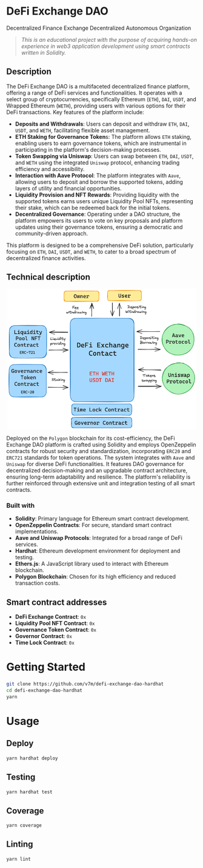 # DeFi Exchange DAO
Decentralized Finance Exchange Decentralized Autonomous Organization

> *This is an educational project with the purpose of acquiring hands-on experience in web3 application development using smart contracts written in Solidity.*

## Description

The DeFi Exchange DAO is a multifaceted decentralized finance platform, offering a range of DeFi services and functionalities. It operates with a select group of cryptocurrencies, specifically Ethereum (`ETH`), `DAI`, `USDT`, and Wrapped Ethereum (`WETH`), providing users with various options for their DeFi transactions. Key features of the platform include:

- **Deposits and Withdrawals**: Users can deposit and withdraw `ETH`, `DAI`, `USDT`, and `WETH`, facilitating flexible asset management.
- **ETH Staking for Governance Token**s: The platform allows `ETH` staking, enabling users to earn governance tokens, which are instrumental in participating in the platform's decision-making processes.
- **Token Swapping via Uniswap**: Users can swap between `ETH`, `DAI`, `USDT`, and `WETH` using the integrated `Uniswap` protocol, enhancing trading efficiency and accessibility.
- **Interaction with Aave Protocol**: The platform integrates with `Aave`, allowing users to deposit and borrow the supported tokens, adding layers of utility and financial opportunities.
- **Liquidity Provision and NFT Rewards**: Providing liquidity with the supported tokens earns users unique Liquidity Pool NFTs, representing their stake, which can be redeemed back for the initial tokens.
- **Decentralized Governance**: Operating under a DAO structure, the platform empowers its users to vote on key proposals and platform updates using their governance tokens, ensuring a democratic and community-driven approach.

This platform is designed to be a comprehensive DeFi solution, particularly focusing on `ETH`, `DAI`, `USDT`, and `WETH`, to cater to a broad spectrum of decentralized finance activities.

## Technical description

<img src="readme-images/schema.png" alt="image" width="500" height="auto" style="display: block; margin-left: auto; margin-right: auto;">

Deployed on the `Polygon` blockchain for its cost-efficiency, the DeFi Exchange DAO platform is crafted using Solidity and employs OpenZeppelin contracts for robust security and standardization, incorporating `ERC20` and `ERC721` standards for token operations. The system integrates with `Aave` and `Uniswap` for diverse DeFi functionalities. It features DAO governance for decentralized decision-making and an upgradable contract architecture, ensuring long-term adaptability and resilience. The platform's reliability is further reinforced through extensive unit and integration testing of all smart contracts.

### Built with

- **Solidity**: Primary language for Ethereum smart contract development.
- **OpenZeppelin Contracts**: For secure, standard smart contract implementations.
- **Aave and Uniswap Protocols**: Integrated for a broad range of DeFi services.
- **Hardhat**: Ethereum development environment for deployment and testing.
- **Ethers.js**: A JavaScript library used to interact with Ethereum blockchain.
- **Polygon Blockchain**: Chosen for its high efficiency and reduced transaction costs.

## Smart contract addresses

- **DeFi Exchange Contract**: `0x`
- **Liquidity Pool NFT Contract**: `0x`
- **Governance Token Contract**: `0x`
- **Governor Contract**: `0x`
- **Time Lock Contract**: `0x`

# Getting Started

```bash
git clone https://github.com/v7m/defi-exchange-dao-hardhat
cd defi-exchange-dao-hardhat
yarn
```

# Usage

## Deploy

```bash
yarn hardhat deploy
```

## Testing

```bash
yarn hardhat test
```

## Coverage

```bash
yarn coverage
```

## Linting

```bash
yarn lint
```